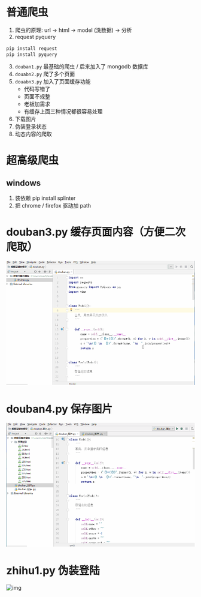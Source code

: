 # 普通爬虫

1. 爬虫的原理: url -> html -> model (洗数据) -> 分析
2. request pyquery
```
pip install request
pip install pyquery
``` 
3. `douban1.py` 最基础的爬虫  / 后来加入了 mongodb 数据库
4. `douabn2.py` 爬了多个页面
5. `douabn3.py` 加入了页面缓存功能
    - 代码写错了
    - 页面不规整
    - 老板加需求
    - 有缓存上面三种情况都很容易处理
6. 下载图片
7. 伪装登录状态
8. 动态内容的爬取


# 超高级爬虫

## windows
1. 装依赖 pip install splinter
2. 把 chrome / firefox 驱动加 path


# douban3.py 缓存页面内容（方便二次爬取）
![img](https://github.com/majunjun12345/crawler/blob/master/%E5%8A%9F%E8%83%BD%E5%B1%95%E7%A4%BA/%E7%BC%93%E5%AD%98%E9%A1%B5%E9%9D%A2.gif)

# douban4.py 保存图片
![img](https://github.com/majunjun12345/crawler/blob/master/%E5%8A%9F%E8%83%BD%E5%B1%95%E7%A4%BA/%E5%AD%98%E5%9B%BE.gif)

# zhihu1.py 伪装登陆
![img](https://github.com/majunjun12345/crawler/blob/master/%E5%8A%9F%E8%83%BD%E5%B1%95%E7%A4%BA/%E4%BC%AA%E8%A3%85%E7%99%BB%E5%BD%95.gif)
